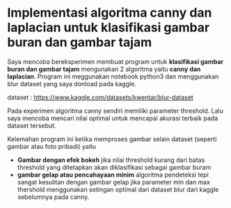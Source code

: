 # Implementasi algoritma canny dan laplacian untuk klasifikasi gambar buran dan gambar tajam

Saya mencoba bereksperimen membuat program untuk <b>klasifikasi gambar buran dan gambar tajam</b> mengunakan 2 algoritma yaitu <b>canny dan laplacian</b>.
Program ini meggunakan notebook python3 dan menggunakan blur dataset yang saya donload pada kaggle.

dataset : https://www.kaggle.com/datasets/kwentar/blur-dataset

Pada experimen algoritma canny sendiri memiliki parameter threshold. Lalu saya mencoba mencari nilai optimal untuk mencapai akurasi terbaik pada dataset tersebut.

Kelemahan program ini ketika memproses gambar selain dataset (seperti gambar atau foto pribadi) yaitu
- <b>Gambar dengan efek bokeh</b> jika nilai threshold kurang dari batas threshold yang ditetapkan akan diklasifikasi sebagai gambar buram
- <b>gambar gelap atau pencahayaan minim</b> algoritma pendeteksi tepi sangat kesulitan dengan gambar gelap jika parameter min dan max thershold menggunakan setingan optimal dari dataset blur dari kaggle sebelumnya pada canny.
